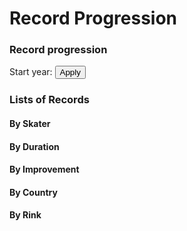 # Record Progression

<!-- %%% style:  ~/nav_bar          -->
<!-- %%% script: ~/nav_bar          -->
<!-- %%% script: ~/../Country_Data  -->
<!-- %%% script: ~/../Country       -->
<!-- %%% script: ~/../Athlete       -->
<!-- %%% script: ~/../Venue         -->
<!-- %%% script: ~/rinks            -->
<!-- %%% script: ~/skaters          -->
<!-- %%% script: ~/events           -->
<!-- %%% script: ~/progression      -->

<div id = "navigation"></div>

<div id = 'description'></div>

### Record progression

<div id = "record_table"></div>

<canvas id = "record_chart"></canvas>

Start year: <span id = 'start_year_span'></span>
<button type = 'button' onclick = 'load_chart ()'>Apply</button>

<h3 class = "records-header">Lists of Records</h3>

<div class = "number-of-records">

<section class = "by-skater">
<h4> By Skater </h4>
<div id = "skater_count" class = "padded"></div>
</section>

<section class = "by-duration">
<h4> By Duration </h4>
<div id = "duration_count" class = "padded"></div>
</section>

<section class = "by-improvement">
<h4> By Improvement </h4>
<div id = "improvement_count" class = "padded"></div>
</section>

<section class = "by-country">
<h4> By Country </h4>
<div id = "country_count" class = "padded"></div>
</section>

<section class = "by-rink">
<h4> By Rink </h4>
<div id = "rink_count" class = "padded"></div>
</section>
</div>
